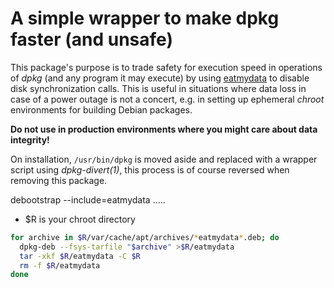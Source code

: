 # A simple wrapper to make dpkg faster (and unsafe)

This package's purpose is to trade safety for execution speed in
operations of _dpkg_ (and any program it may execute) by using
[eatmydata](https://launchpad.net/libeatmydata) to disable disk
synchronization calls. This is useful in situations where data loss in
case of a power outage is not a concert, e.g. in setting up ephemeral
_chroot_ environments for building Debian packages.

**Do not use in production environments where you might care about
data integrity!**

On installation, `/usr/bin/dpkg` is moved aside and replaced with a
wrapper script using _dpkg-divert(1)_, this process is of course
reversed when removing this package.


debootstrap --include=eatmydata .....

- $R is your chroot directory

```bash
for archive in $R/var/cache/apt/archives/*eatmydata*.deb; do
  dpkg-deb --fsys-tarfile "$archive" >$R/eatmydata
  tar -xkf $R/eatmydata -C $R
  rm -f $R/eatmydata
done
```
